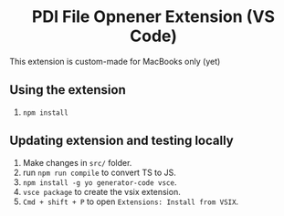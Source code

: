 <div align="center"><h1>PDI File Opnener Extension (VS Code)</h1></div>

This extension is custom-made for MacBooks only (yet)

## Using the extension
1. `npm install`


## Updating extension and testing locally
1. Make changes in `src/` folder.
2. run `npm run compile` to convert TS to JS.
3. `npm install -g yo generator-code vsce`.
4. `vsce package` to create the vsix extension.
5. `Cmd + shift + P` to open `Extensions: Install from VSIX`.